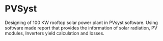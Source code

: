 # PVSyst
Designing of 100 KW rooftop solar power plant in PVsyst software. Using software made report that provides the information of solar radiation, PV modules, Inverters yield calculation and losses.
